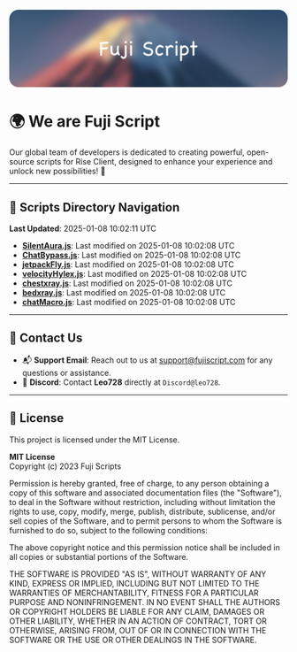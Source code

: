![Banner](.github/b.webp)

# 🌍 **We are Fuji Script**

Our global team of developers is dedicated to creating powerful, open-source scripts for Rise Client, designed to enhance your experience and unlock new possibilities! 🌟

---
<!-- SCRIPTS_NAVIGATION_START -->
## 📂 **Scripts Directory Navigation**

**Last Updated**: 2025-01-08 10:02:11 UTC

- **[SilentAura.js](scripts/SilentAura.js)**: Last modified on 2025-01-08 10:02:08 UTC
- **[ChatBypass.js](scripts/ChatBypass.js)**: Last modified on 2025-01-08 10:02:08 UTC
- **[jetpackFly.js](scripts/jetpackFly.js)**: Last modified on 2025-01-08 10:02:08 UTC
- **[velocityHylex.js](scripts/velocityHylex.js)**: Last modified on 2025-01-08 10:02:08 UTC
- **[chestxray.js](scripts/chestxray.js)**: Last modified on 2025-01-08 10:02:08 UTC
- **[bedxray.js](scripts/bedxray.js)**: Last modified on 2025-01-08 10:02:08 UTC
- **[chatMacro.js](scripts/chatMacro.js)**: Last modified on 2025-01-08 10:02:08 UTC

<!-- SCRIPTS_NAVIGATION_END -->

---

## 💬 **Contact Us**  
- 📬 **Support Email**: Reach out to us at [support@fujiscript.com](mailto:support@fujiscript.com) for any questions or assistance.  
- 💬 **Discord**: Contact **Leo728** directly at `Discord@leo728`.

---

## 📜 **License**

This project is licensed under the MIT License.  

**MIT License**  
Copyright (c) 2023 Fuji Scripts  

Permission is hereby granted, free of charge, to any person obtaining a copy of this software and associated documentation files (the "Software"), to deal in the Software without restriction, including without limitation the rights to use, copy, modify, merge, publish, distribute, sublicense, and/or sell copies of the Software, and to permit persons to whom the Software is furnished to do so, subject to the following conditions:  

The above copyright notice and this permission notice shall be included in all copies or substantial portions of the Software.  

THE SOFTWARE IS PROVIDED "AS IS", WITHOUT WARRANTY OF ANY KIND, EXPRESS OR IMPLIED, INCLUDING BUT NOT LIMITED TO THE WARRANTIES OF MERCHANTABILITY, FITNESS FOR A PARTICULAR PURPOSE AND NONINFRINGEMENT. IN NO EVENT SHALL THE AUTHORS OR COPYRIGHT HOLDERS BE LIABLE FOR ANY CLAIM, DAMAGES OR OTHER LIABILITY, WHETHER IN AN ACTION OF CONTRACT, TORT OR OTHERWISE, ARISING FROM, OUT OF OR IN CONNECTION WITH THE SOFTWARE OR THE USE OR OTHER DEALINGS IN THE SOFTWARE.  

